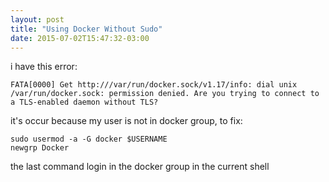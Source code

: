 ```yaml
---
layout: post
title: "Using Docker Without Sudo"
date: 2015-07-02T15:47:32-03:00
---
```


i have this error:
```
FATA[0000] Get http:///var/run/docker.sock/v1.17/info: dial unix /var/run/docker.sock: permission denied. Are you trying to connect to a TLS-enabled daemon without TLS?
```

it's occur because my user is not in docker group, to fix:
```
sudo usermod -a -G docker $USERNAME
newgrp Docker
 ```

the last command login in the docker group in the current shell

